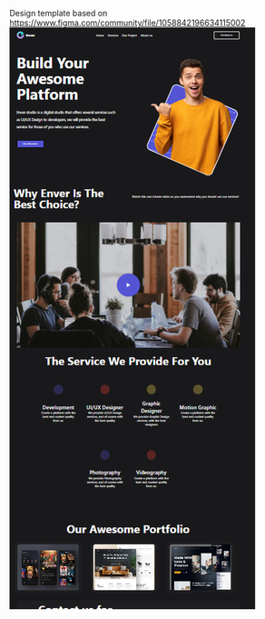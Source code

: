 Design template based on https://www.figma.com/community/file/1058842196634115002
![img.png](img.png)
